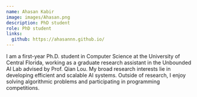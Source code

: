 ```yaml
---
name: Ahasan Kabir
image: images/Ahasan.png
description: PhD student
role: PhD student
links:
  github: https://ahasannn.github.io/
---
```


I am a first-year Ph.D. student in Computer Science at the University of Central Florida, working as a graduate research assistant in the Unbounded AI Lab advised by Prof. Qian Lou. My broad research interests lie in developing efficient and scalable AI systems. Outside of research, I enjoy solving algorithmic problems and participating in programming competitions.